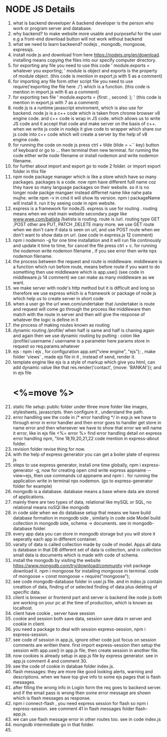 # NODE JS Details
1. what is backend deveeloper
A backend developer is the person who work or program server and database.
2. why backend?
to make website more usable and purposeful for the user e.g a front-end download button will not work without backend
3. what we need to learn backeend?
  nodejs , mongodb,  mongoose, expressjs.
4. install node js and download from here https://nodejs.org/en/download.
   installing means copying the files into our specify computer directory.
5. for exporting any file you need to use this code ' module.exports = whatever you exporting; ' module is object and exports is the property of module object. (this code is mention in export.js with 5 as a comment)
6. for importing any file form other script file you need to use require('exporting the file here ./') which is a function. (this code is mention in import.js with 6 as a comment)
7. for exporting two file ' module.exports = {first: , second:  }; ' (this code is mention in export.js with 7 as a comment)
8. node js is a runtime javascript enviroment, which is also use for backend. node js is a c++ code which is taken from chrome browser v8 engine code. and c++ code is wrap in JS code. which allows us  to write JS code and it accept that code and make server on the basis of c++. when we write js code in nodejs it give code to wrapper which share our js code into c++ code which will create a server by the help of v8 engine code.
9. for running the code on node js press ctrl + tilde (tilde = ~`` key) button of keyboard or go to ... then terminal then new terminal. for running the code either write node filename or install nodemon and write nodemon filename.
10. for further about import and export go to node 2 folder. or import export folder in this file
11.  npm node package manager which is like a store which have so many packages. packages is a code. now  npm have different fulll name coz they have so many language packages on their website. so  it is no longer node packge mangaer instead differnet name liike nahe pata mujhe. write npm -v in cmd it will show its version. npm i packageName will install it. run it by seeing code in npm website.
12. express is a framework for nodeJS. express is use for routing . routing means when we visit main website secondary page like www.wwe.com/batista /batista is routing. route is /url. routing type GET ,POST other are PUT, PATCH ,DELETE many more.  we use GET route when we don't care  if data is seen on url, and use POST route when we don't want to show data on url. (see code in express.js 12 comment)
13. npm i nodemon -g for one time installation and it will run file continously and update it time to time, for cancel the file press ctrl + c. for running the nodemon write nodemon filename , if you see error then write npx nodemon filename.
14. the process between the request and route is middleware. middleware is a function which run before route, means before route if you want to do something then use middleware which is app.use() (see code in middleware.js 14 comment) we can make as many middleware as we want.
15. we  make server with node's http method but it is difficult and long so therefore we use express which is a framework or package of node js which help us to create server in short code
16. when a user go the url wwe.com/undertaker that /undertaker is route and request  will come go through the process like middleware then match with the route in server and then will give the response of whatever the logic is define in it
17. the process of making routes known as routing
18. dynamic routing /profile/ when half is same and half is chaning again and again then we use dynamic routiing by putting : colon like /profile/:username / username is a parameter here params store in request so req.params.whatever
19. ejs : npm i ejs , for configuration app.set("view engine", "ejs"); , make folder 'views' , made ejs file in it , instead of send, render it.
20. template engine like ejs is a style of markup which give you html, can add dynamic value like that res.render('contact', {move: 'BANKAI'}); and in ejs file <h1><%=move %></h1>
21. static file setup: public folder under three more folder like images, stylesheets, javascripts. then configure it , understand the path.
22. error handling see the code in /* error handling */ in exp.js we have to through error in error handler and then error goes to handler get store in name error and then whereever we have to show that error we will name it error, like in ejs file <%= error %> find error handling detail on express error handling npm, "line 18,19,20,21,22 code mention in express-about folder.
23. revision folder revise thing for now.
24. with the help of express generator you can get a boiler plate of express js 
25. steps to use express generator, install one time globally, npm i express-generator -g, now for creating open cmd write express appname --view=ejs, then use commands cd appname and npm i  . for running the application write in terminal npx nodemon.  (go to express-generator folder for example)
26. mongodb is a database. database means a base where data are stored of applications. 
27.  mainly there are two types of data, relational like mySQL or SQL, no relational means noSQl like mongodb
28. in code side  when we do database setup that means we have build database formation in mongodb side , similarly in code side Model build collection in mongodb side, schema -> documents. see in mongodb-database folder.
29. every app data you can store in mongodb storage but you will store it seperatly each app in different container.
30. varaity of data is called collection made by code of model. Apps all data is database in that DB different set of data is collection, and in collection small  data is documents which is made with code of schema.
31. install the mongodb by visiting the website https://www.mongodb.com/try/download/community visit package download it. npm i mongoose for installing mongoose in terminal. code of mongoose = const mongoose = require("mongoose"); 
32. see code mongodb-database folder in user.js file. and in index.js contain creattion of data, finding of or selected finding of data plus deleting of specific data.
33. client is browser or frontend part and server is backend like node js both are working on your pc at the time of production, which is known as localhost.
34. client have cookie , server have session
35. cookie and session both save data, session save data in server and cookie in client.
36. you need a package to deal with session express-session, npm i express-session.
37.  see code of session in app.js, ignore other code just focus on session comments are written there.  first import express-session then setup the session with app.use() in app.js file, then create session in another file.
38. now cookies is already setup in app.js file by express generator. see in app.js comment 4  and comment 30.
39. see the code of cookie in databae folder index.js.
40. flash messages: they are more like good looking alerts, warning and descriptions. when we have top give info to some ejs pages that is flash mesaages.
41. after filling  the wrong info in Logiin form the req goes to backend server. and if the email pass is wrong then some error message are shown which is flash messages as response.
42. npm i connect-flash , you need express session for flash so npm i express-session. see comment 41 in flash messages folder flash- app.js.
43. we can use flash message error in other routes too. see in code index.js
44. mongodb intermediate go in that folder.
45. 

